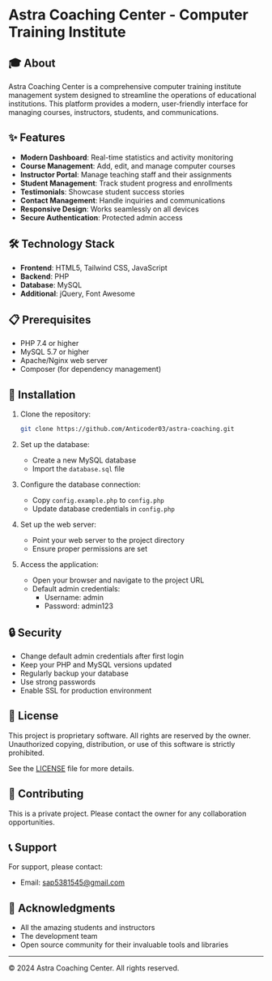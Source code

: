 # Astra Coaching Center - Computer Training Institute


## 🎓 About

Astra Coaching Center is a comprehensive computer training institute management system designed to streamline the operations of educational institutions. This platform provides a modern, user-friendly interface for managing courses, instructors, students, and communications.

## ✨ Features

- **Modern Dashboard**: Real-time statistics and activity monitoring
- **Course Management**: Add, edit, and manage computer courses
- **Instructor Portal**: Manage teaching staff and their assignments
- **Student Management**: Track student progress and enrollments
- **Testimonials**: Showcase student success stories
- **Contact Management**: Handle inquiries and communications
- **Responsive Design**: Works seamlessly on all devices
- **Secure Authentication**: Protected admin access

## 🛠️ Technology Stack

- **Frontend**: HTML5, Tailwind CSS, JavaScript
- **Backend**: PHP
- **Database**: MySQL
- **Additional**: jQuery, Font Awesome

## 📋 Prerequisites

- PHP 7.4 or higher
- MySQL 5.7 or higher
- Apache/Nginx web server
- Composer (for dependency management)

## 🚀 Installation

1. Clone the repository:
   ```bash
   git clone https://github.com/Anticoder03/astra-coaching.git
   ```

2. Set up the database:
   - Create a new MySQL database
   - Import the `database.sql` file

3. Configure the database connection:
   - Copy `config.example.php` to `config.php`
   - Update database credentials in `config.php`

4. Set up the web server:
   - Point your web server to the project directory
   - Ensure proper permissions are set

5. Access the application:
   - Open your browser and navigate to the project URL
   - Default admin credentials:
     - Username: admin
     - Password: admin123

## 🔒 Security

- Change default admin credentials after first login
- Keep your PHP and MySQL versions updated
- Regularly backup your database
- Use strong passwords
- Enable SSL for production environment

## 📝 License

This project is proprietary software. All rights are reserved by the owner. Unauthorized copying, distribution, or use of this software is strictly prohibited.

See the [LICENSE](LICENSE) file for more details.

## 👥 Contributing

This is a private project. Please contact the owner for any collaboration opportunities.

## 📞 Support

For support, please contact:
- Email: sap5381545@gmail.com


## 🙏 Acknowledgments

- All the amazing students and instructors
- The development team
- Open source community for their invaluable tools and libraries

---

© 2024 Astra Coaching Center. All rights reserved. 